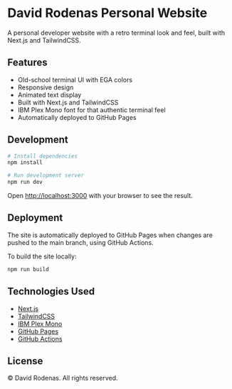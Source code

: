 # David Rodenas Personal Website

A personal developer website with a retro terminal look and feel, built with Next.js and TailwindCSS.

## Features

- Old-school terminal UI with EGA colors
- Responsive design
- Animated text display
- Built with Next.js and TailwindCSS
- IBM Plex Mono font for that authentic terminal feel
- Automatically deployed to GitHub Pages

## Development

```bash
# Install dependencies
npm install

# Run development server
npm run dev
```

Open [http://localhost:3000](http://localhost:3000) with your browser to see the result.

## Deployment

The site is automatically deployed to GitHub Pages when changes are pushed to the main branch, using GitHub Actions.

To build the site locally:

```bash
npm run build
```

## Technologies Used

- [Next.js](https://nextjs.org/)
- [TailwindCSS](https://tailwindcss.com/)
- [IBM Plex Mono](https://www.ibm.com/plex/)
- [GitHub Pages](https://pages.github.com/)
- [GitHub Actions](https://github.com/features/actions)

## License

© David Rodenas. All rights reserved.
